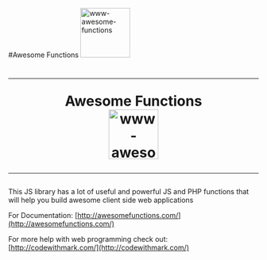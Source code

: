  #Awesome Functions
 <img src="http://www.awesomefunctions.com/assets/awesome-functions-100x100.png" style="height:100px; width:100px"   alt="www-awesome-functions"> 
 
 <h1 align="center">
 <hr>
  <span>Awesome Functions</span>
  <br/>
  <img src="http://www.awesomefunctions.com/assets/awesome-functions-100x100.png" style="height:100px; width:100px"   alt="www-awesome-functions"> 
 <hr> 
</h1>

 

This JS library has a lot of useful and powerful JS and PHP functions that will help you build awesome client side web applications

 

For Documentation: [http://awesomefunctions.com/](http://awesomefunctions.com/)

For more help with web programming check out: [http://codewithmark.com/](http://codewithmark.com/)
